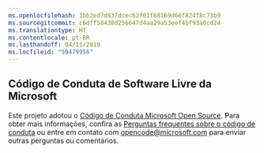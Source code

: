 ```yaml
---
ms.openlocfilehash: 1bb2ed7d637dcec62f01f68169d66f824f8c73b9
ms.sourcegitcommit: c6dff58438d256647d4aa29a53eef4bf93a0cd24
ms.translationtype: HT
ms.contentlocale: pt-BR
ms.lasthandoff: 04/11/2019
ms.locfileid: "59479956"
---
```

## <a name="microsoft-open-source-code-of-conduct"></a>Código de Conduta de Software Livre da Microsoft

Este projeto adotou o [Código de Conduta Microsoft Open Source](https://opensource.microsoft.com/codeofconduct/).
Para obter mais informações, confira as [Perguntas frequentes sobre o código de conduta](https://opensource.microsoft.com/codeofconduct/faq/) ou entre em contato com [opencode@microsoft.com](mailto:opencode@microsoft.com) para enviar outras perguntas ou comentários.

